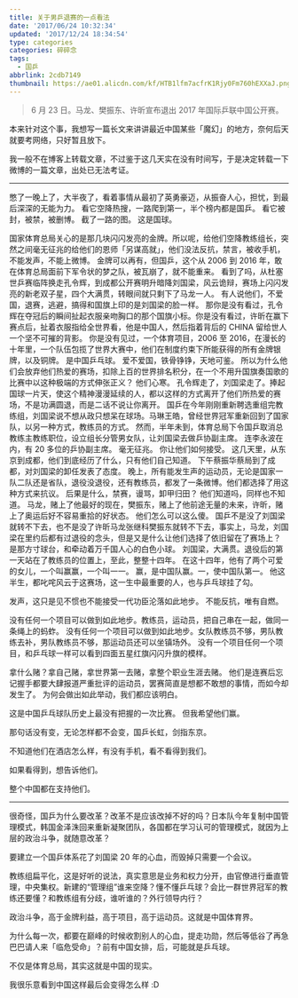 ```yaml
---
title: 关于男乒退赛的一点看法
date: '2017/06/24 10:32:34'
updated: '2017/12/24 18:34:54'
type: categories
categories: 碎碎念
tags:
  - 国乒
abbrlink: 2cdb7149
thumbnail: https://ae01.alicdn.com/kf/HTB1lfm7acfrK1Rjy0Fm760hEXXaJ.png
---
```


> 6 月 23 日。马龙、樊振东、许昕宣布退出 2017 年国际乒联中国公开赛。

本来针对这个事，我想写一篇长文来讲讲最近中国某些「魔幻」的地方，奈何后天就要考网络，只好暂且放下。

我一般不在博客上转载文章，不过鉴于这几天实在没有时间写，于是决定转载一下微博的一篇文章，出处已无法考证。

<!-- more -->

---

憋了一晚上了，大半夜了，看着事情从最初了英勇豪迈，从振奋人心，担忧，到最后深深的无能为力。
看它空降热搜，一路爬到第一，半个榜内都是国乒。
看它被封，被禁，被删博。
截了一路的图。
这是国球。

国家体育总局关心的是那几块闪闪发亮的金牌。所以呢，给他们空降教练组长，突然之间毫无征兆的给他们的恩师「另谋高就」，他们没法反抗，禁言，被收手机，不能发声，不能上微博。
金牌可以再有，但国乒，这个从 2006 到 2016 年，敢在体育总局面前下军令状的梦之队，被瓦崩了，就不能重来。
看到了吗，从杜塞世乒赛临阵换走孔令辉，到成都公开赛明升暗降刘国梁，风云诡辩，赛场上闪闪发亮的新老双子星，四个大满贯，转眼间就只剩下了马龙一人。
有人说他们，不爱国，退赛，逃避，搞得和国旗上印的是刘国梁的脸一样。
那你是没有看过，孔令辉在夺冠后的瞬间扯起衣服亲吻胸口的那个国旗小标。你是没有看过，许昕在赢下赛点后，扯着衣服指给全世界看，他是中国人，然后指着背后的 CHINA 留给世人一个坚不可摧的背影。
你是没有见过，一个体育项目，2006 至 2016，在漫长的十年里，一个队伍包揽了世界大赛中，他们在制度约束下所能获得的所有金牌银牌，以及铜牌。
是中国乒乓球。
爱不爱国，铁骨铮铮，天地可鉴。
所以为什么他们会放弃他们热爱的赛场，扣除上百的世界排名积分，在一个不用升国旗奏国歌的比赛中以这种极端的方式伸张正义？
他们心寒。
孔令辉走了，刘国梁走了。捧起国球一片天，使这个精神漫漫延续的人，都以这样的方式离开了他们所热爱的赛场，不是功满圆退，而是二话不说让你离开。
国乒在今年刚刚重新聘选重组完教练组，刘国梁说不想从政只想呆在球场。马琳王皓，曾经世界冠军重新回到了国家队，以另一种方式，教练员的方式。
然而，半年未到，体育总局下令国乒取消总教练主教练职位，设立组长分管男女队，让刘国梁去做乒协副主席。
连李永波在内，有 20 多位的乒协副主席。
毫无征兆。
你让他们如何接受。
这几天里，从东京到成都，他们到底经历了什么，只有他们自己知道。
下午蔡振华蔡局到了成都，对刘国梁的卸任发表了态度。
晚上，所有能发生声的运动员，无论是国家一队二队还是省队，退役没退役，还有教练员，都发了一条微博。他们都选择了用这种方式来抗议。
后果是什么，禁赛，谩骂，卸甲归田？
他们知道吗，同样也不知道。
马龙，赌上了他最好的现在，樊振东，赌上了他前途无量的未来，许昕，赌上了奥运后好不容易重拾的好状态。
他们怎么可以这么傻。
国乒不是没了刘国梁就转不下去，也不是没了许昕马龙张继科樊振东就转不下去，事实上，马龙，刘国梁在里约后都有过退役的念头，但是又是什么让他们选择了依旧留在了赛场上？
是那方寸球台，和牵动着万千国人心的白色小球。
刘国梁，大满贯。退役后的第一天站在了教练员的位置上，至此，整整十四年。
在这十四年，他有了两个可爱的女儿，一个叫赢赢，一个叫一一。
赢，是中国队赢。一，使中国队第一。
他这半生，都叱咤风云于这赛场，这一生中最重要的人，也与乒乓球挂了勾。

发声，这只是见不惯也不能接受一代功臣沦落如此地步。
不能反抗，唯有自燃。

没有任何一个项目可以做到如此地步。教练员，运动员，把自己串在一起，做同一条绳上的蚂蚱。
没有任何一个项目可以做到如此地步。女队教练员不够，男队教练去补，男队教练员不够，那运动员还可以坐镇场外。
没有一个项目任何一个项目，和乒乓球一样可以看到四面五星红旗闪闪升旗的模样。

拿什么赌？拿自己赌，拿世界第一去赌，拿整个职业生涯去赌。
他们是连赛后忘记握手都要大肆报道严重批评的运动员，罢赛简直是想都不敢想的事情，而如今却发生了。
为何会做出如此举动，我们都应该明白。

这是中国乒乓球队历史上最没有把握的一次比赛。
但我希望他们赢。

那句话没有变，无论怎样都不会变，国乒长虹，剑指东京。

不知道他们在酒店怎么样，有没有手机，看不看得到我们。

如果看得到，想告诉他们。

整个中国都在支持他们。

---

很奇怪，国乒为什么要改革？改革不是应该改掉不好的吗？日本队今年复制中国管理模式，韩国金泽洙回来重新凝聚团队，各国都在学习认可的管理模式，就因为上层的政治斗争，就随意改革？

要建立一个国乒体系花了刘国梁 20 年的心血，而毁掉只需要一个会议。

教练组扁平化，这是好听的说法，真实意思是业务和权力分开，由官僚进行垂直管理，中央集权。新建的“管理组”谁来空降？懂不懂乒乓球？会比一群世界冠军的教练还要懂？和教练组有分歧，谁听谁的？外行领导内行？

政治斗争，高于金牌利益，高于项目，高于运动员。这就是中国体育界。

为什么每一次，都要在巅峰的时候收割别人的心血，提走功勋，然后等低谷了再急巴巴请人来「临危受命」？前有中国女排，后，可能就是乒乓球。

不仅是体育总局，其实这就是中国的现实。

我很乐意看到中国这样最后会变得怎么样 :D
